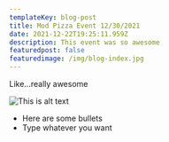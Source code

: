 ```yaml
---
templateKey: blog-post
title: Mod Pizza Event 12/30/2021
date: 2021-12-22T19:25:11.959Z
description: This event was so awesome
featuredpost: false
featuredimage: /img/blog-index.jpg
---
```

Like...really awesome



![This is alt text](/img/flavor_wheel.jpg "Here is a title for the image")





* Here are some bullets
* Type whatever you want
